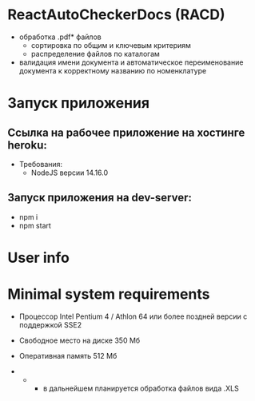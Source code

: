 # ReactAutoCheckerDocs (RACD)

- обработка .pdf* файлов
  - сортировка по общим и ключевым критериям
  - распределение файлов по каталогам
- валидация имени документа и автоматическое переименование документа к корректному названию по номенклатуре

# Запуск приложения

Ссылка на рабочее приложение на хостинге heroku:
  - 

- Требования: 
  - NodeJS версии 14.16.0

## Запуск приложения на dev-server:

- npm i
- npm start

# User info

# Minimal system requirements
- Процессор	Intel Pentium 4 / Athlon 64 или более поздней версии с поддержкой SSE2
- Свободное место на диске	350 Мб
- Оперативная память	512 Mб

- * - в дальнейшем планируется обработка файлов вида .XLS
